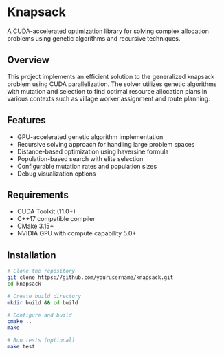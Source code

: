 # Knapsack

A CUDA-accelerated optimization library for solving complex allocation problems using genetic algorithms and recursive techniques.

## Overview

This project implements an efficient solution to the generalized knapsack problem using CUDA parallelization. The solver utilizes genetic algorithms with mutation and selection to find optimal resource allocation plans in various contexts such as village worker assignment and route planning.

## Features

- GPU-accelerated genetic algorithm implementation
- Recursive solving approach for handling large problem spaces
- Distance-based optimization using haversine formula
- Population-based search with elite selection
- Configurable mutation rates and population sizes
- Debug visualization options

## Requirements

- CUDA Toolkit (11.0+)
- C++17 compatible compiler
- CMake 3.15+
- NVIDIA GPU with compute capability 5.0+

## Installation

```bash
# Clone the repository
git clone https://github.com/yourusername/knapsack.git
cd knapsack

# Create build directory
mkdir build && cd build

# Configure and build
cmake ..
make

# Run tests (optional)
make test